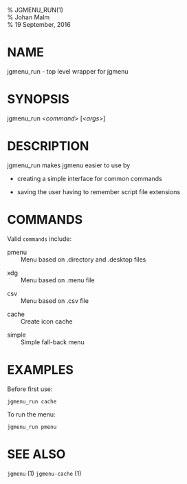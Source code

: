 % JGMENU_RUN(1)  
% Johan Malm  
% 19 September, 2016

# NAME

jgmenu_run - top level wrapper for jgmenu

# SYNOPSIS

jgmenu_run <*command*> \[<*args*>]

# DESCRIPTION

jgmenu_run makes jgmenu easier to use by  

  - creating a simple interface for common commands

  - saving the user having to remember script file extensions

# COMMANDS

Valid `commands` include:

pmenu  
        Menu based on .directory and .desktop files

xdg  
        Menu based on .menu file

csv  
        Menu based on .csv file

cache  
        Create icon cache

simple  
        Simple fall-back menu

# EXAMPLES

Before first use:

    jgmenu_run cache

To run the menu:

    jgmenu_run pmenu

# SEE ALSO

`jgmenu` (1)
`jgmenu-cache` (1)
